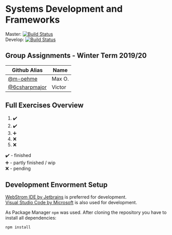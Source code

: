 # Systems Development and Frameworks

Master: [![Build Status](https://travis-ci.com/m-oehme/Systems-Development-and-Frameworks.svg?branch=master)](https://travis-ci.com/m-oehme/Systems-Development-and-Frameworks)  
Develop: [![Build Status](https://travis-ci.com/m-oehme/Systems-Development-and-Frameworks.svg?branch=develop)](https://travis-ci.com/m-oehme/Systems-Development-and-Frameworks)

## Group Assignments - Winter Term 2019/20

| Github Alias                                     | Name   |
| ------------------------------------------------ | ------ |
| [@m-oehme](https://github.com/m-oehme)           | Max O. |
| [@6csharpmajor](https://github.com/6csharpmajor) | Victor |

## Full Exercises Overview
1. :heavy_check_mark:  
2. :heavy_check_mark:  
3. :heavy_plus_sign:
4. :x:
5. :x:

:heavy_check_mark: - finished  
:heavy_plus_sign: - partly finished / wip  
:x: - pending  

## Development Envorment Setup

[WebStrom IDE by Jetbrains](https://www.jetbrains.com/webstorm/) is preferred for development.  
[Visual Studio Code by Microsoft](https://code.visualstudio.com/) is also used for development.

As Package Manager `npm` was used.
After cloning the repository you have to install all dependencies:
```bash
npm install
```
